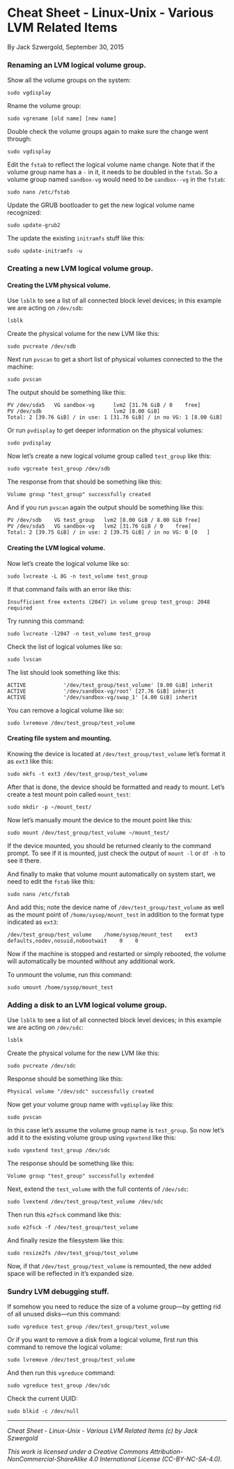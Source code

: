 # Cheat Sheet - Linux-Unix - Various LVM Related Items

By Jack Szwergold, September 30, 2015

### Renaming an LVM logical volume group.

Show all the volume groups on the system:

	sudo vgdisplay

Rname the volume group:

	sudo vgrename [old name] [new name]

Double check the volume groups again to make sure the change went through:

    sudo vgdisplay

Edit the `fstab` to reflect the logical volume name change. Note that if the volume group name has a `-` in it, it needs to be doubled in the `fstab`. So a volume group named `sandbox-vg` would need to be `sandbox--vg` in the `fstab`:

	sudo nano /etc/fstab

Update the GRUB bootloader to get the new logical volume name recognized:

	sudo update-grub2

The update the existing `initramfs` stuff like this:

	sudo update-initramfs -u

### Creating a new LVM logical volume group.

#### Creating the LVM physical volume.

Use `lsblk` to see a list of all connected block level devices; in this example we are acting on `/dev/sdb`:

    lsblk

Create the physical volume for the new LVM like this:

    sudo pvcreate /dev/sdb

Next run `pvscan` to get a short list of physical volumes connected to the the machine:

    sudo pvscan

The output should be something like this:

	PV /dev/sda5   VG sandbox-vg      lvm2 [31.76 GiB / 0    free]
	PV /dev/sdb                       lvm2 [8.00 GiB]
	Total: 2 [39.76 GiB] / in use: 1 [31.76 GiB] / in no VG: 1 [8.00 GiB]

Or run `pvdisplay` to get deeper information on the physical volumes:

    sudo pvdisplay

Now let’s create a new logical volume group called `test_group` like this:

    sudo vgcreate test_group /dev/sdb

The response from that should be something like this:

    Volume group "test_group" successfully created

And if you run `pvscan` again the output should be something like this:

    PV /dev/sdb    VG test_group   lvm2 [8.00 GiB / 8.00 GiB free]
    PV /dev/sda5   VG sandbox-vg   lvm2 [31.76 GiB / 0    free]
    Total: 2 [39.75 GiB] / in use: 2 [39.75 GiB] / in no VG: 0 [0   ]

#### Creating the LVM logical volume.

Now let’s create the logical volume like so:

    sudo lvcreate -L 8G -n test_volume test_group

If that command fails with an error like this:

    Insufficient free extents (2047) in volume group test_group: 2048 required

Try running this command:

    sudo lvcreate -l2047 -n test_volume test_group

Check the list of logical volumes like so:

    sudo lvscan

The list should look something like this:

    ACTIVE            '/dev/test_group/test_volume' [8.00 GiB] inherit
    ACTIVE            '/dev/sandbox-vg/root' [27.76 GiB] inherit
    ACTIVE            '/dev/sandbox-vg/swap_1' [4.00 GiB] inherit

You can remove a logical volume like so:

    sudo lvremove /dev/test_group/test_volume

#### Creating file system and mounting.

Knowing the device is located at `/dev/test_group/test_volume` let’s format it as `ext3` like this:

    sudo mkfs -t ext3 /dev/test_group/test_volume

After that is done, the device should be formatted and ready to mount. Let’s create a test mount poin called `mount_test`:

    sudo mkdir -p ~/mount_test/

Now let’s manually mount the device to the mount point like this:

    sudo mount /dev/test_group/test_volume ~/mount_test/

If the device mounted, you should be returned cleanly to the command prompt. To see if it is mounted, just check the output of `mount -l` or `df -h` to see it there.

And finally to make that volume mount automatically on system start, we need to edit the `fstab` like this:

    sudo nano /etc/fstab

And add this; note the device name of `/dev/test_group/test_volume` as well as the mount point of `/home/sysop/mount_test` in addition to the format type indicated as `ext3`:

    /dev/test_group/test_volume    /home/sysop/mount_test    ext3    defaults,nodev,nosuid,nobootwait    0    0

Now if the machine is stopped and restarted or simply rebooted, the volume will automatically be mounted without any additional work.

To unmount the volume, run this command:

    sudo umount /home/sysop/mount_test

### Adding a disk to an LVM logical volume group.

Use `lsblk` to see a list of all connected block level devices; in this example we are acting on `/dev/sdc`:

    lsblk

Create the physical volume for the new LVM like this:

	sudo pvcreate /dev/sdc

Response should be something like this:

    Physical volume "/dev/sdc" successfully created

Now get your volume group name with `vgdisplay` like this:

    sudo pvscan

In this case let’s assume the volume group name is `test_group`. So now let’s add it to the existing volume group using `vgextend` like this:

	sudo vgextend test_group /dev/sdc

The response should be something like this:

	Volume group "test_group" successfully extended

Next, extend the `test_volume` with the full contents of `/dev/sdc`:

    sudo lvextend /dev/test_group/test_volume /dev/sdc

Then run this `e2fsck` command like this:

    sudo e2fsck -f /dev/test_group/test_volume

And finally resize the filesystem like this:

    sudo resize2fs /dev/test_group/test_volume

Now, if that `/dev/test_group/test_volume` is remounted, the new added space will be reflected in it’s expanded size.

### Sundry LVM debugging stuff.

If somehow you need to reduce the size of a volume group—by getting rid of all unused disks—run this command:

    sudo vgreduce test_group /dev/test_group/test_volume

Or if you want to remove a disk from a logical volume, first run this command to remove the logical volume:

    sudo lvremove /dev/test_group/test_volume

And then run this `vgreduce` command:

    sudo vgreduce test_group /dev/sdc

Check the current UUID:

	sudo blkid -c /dev/null

***

*Cheat Sheet - Linux-Unix - Various LVM Related Items (c) by Jack Szwergold*

*This work is licensed under a Creative Commons Attribution-NonCommercial-ShareAlike 4.0 International License (CC-BY-NC-SA-4.0).*

